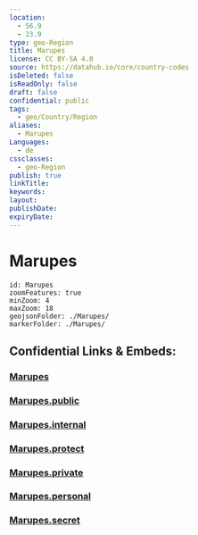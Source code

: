 ```yaml
---
location:
  - 56.9
  - 23.9
type: geo-Region
title: Marupes
license: CC BY-SA 4.0
source: https://datahub.io/core/country-codes
isDeleted: false
isReadOnly: false
draft: false
confidential: public
tags:
  - geo/Country/Region
aliases:
  - Marupes
Languages:
  - de
cssclasses:
  - geo-Region
publish: true
linkTitle:
keywords:
layout:
publishDate:
expiryDate:
---
```


# Marupes

```leaflet
id: Marupes
zoomFeatures: true 
minZoom: 4 
maxZoom: 18
geojsonFolder: ./Marupes/
markerFolder: ./Marupes/
```


## Confidential Links & Embeds: 

### [Marupes](/_Standards/Earth/Continent/Europe/Europe~North/Latvia/Counties/Marupes.md) 

### [Marupes.public](/_public/Earth/Continent/Europe/Europe~North/Latvia/Counties/Marupes.public.md) 

### [Marupes.internal](/_internal/Earth/Continent/Europe/Europe~North/Latvia/Counties/Marupes.internal.md) 

### [Marupes.protect](/_protect/Earth/Continent/Europe/Europe~North/Latvia/Counties/Marupes.protect.md) 

### [Marupes.private](/_private/Earth/Continent/Europe/Europe~North/Latvia/Counties/Marupes.private.md) 

### [Marupes.personal](/_personal/Earth/Continent/Europe/Europe~North/Latvia/Counties/Marupes.personal.md) 

### [Marupes.secret](/_secret/Earth/Continent/Europe/Europe~North/Latvia/Counties/Marupes.secret.md)

